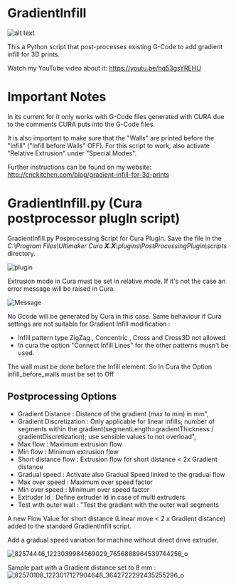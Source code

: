 # GradientInfill
![alt text](https://static1.squarespace.com/static/5d88f1f13db677155dee50fa/t/5e184edf208b5e01f31462a2/1578651390859/vlcsnap-2020-01-10-11h15m40s688.png?format=2500w)

This a Python script that post-processes existing G-Code to add gradient infill for 3D prints.

Watch my YouTube video about it: https://youtu.be/hq53gsYREHU

# Important Notes

In its current for it only works with G-Code files generated with CURA due to the comments CURA puts into the G-Code files.

It is also important to make sure that the "Walls" are printed before the "Infill" ("Infill before Walls" OFF).
For this script to work, also activate "Relative Extrusion" under "Special Modes".

Further instructions can be found on my website: http://cnckitchen.com/blog/gradient-infill-for-3d-prints

# GradientInfill.py (Cura postprocessor plugIn script)

GradientInfill.py Posprocessing Script for Cura PlugIn. Save the file in the _C:\Program Files\Ultimaker Cura **X.X**\plugins\PostProcessingPlugin\scripts_ directory.

![plugin](https://user-images.githubusercontent.com/11015345/72824291-513cca00-3c75-11ea-943a-4f8f7cb59d06.jpg)

Extrusion mode in Cura must be set in relative mode. If it's not the case an error message will be raised in Cura.

![Message](https://user-images.githubusercontent.com/11015345/72720216-c1662580-3b79-11ea-9583-60de8240eef2.jpg)

No Gcode will be generated by Cura in this case. Same behaviour if Cura settings are not suitable for Gradient Infill modification :

- Infill pattern type ZigZag , Concentric , Cross and Cross3D not allowed  
- In cura the option "Connect Infill Lines" for the other patterns musn't be used.

The wall must be done before the Infill element. So In Cura the Option infill_before_walls must be set to Off

## Postprocessing Options ##

- Gradient Distance :  Distance of the gradient (max to min) in mm",
- Gradient Discretization : Only applicable for linear infills; number of segments within the gradient(segmentLength=gradientThickness / gradientDiscretization); use sensible values to not overload",
- Max flow : Maximum extrusion flow
- Min flow : Minimum extrusion flow
- Short distance flow : Extrusion flow for short distance < 2x Gradient distance
- Gradual speed : Activate also Gradual Speed linked to the gradual flow
- Max over speed : Maximum over speed factor
- Min over speed : Minimum over speed factor
- Extruder Id : Define extruder Id in case of multi extruders
- Test with outer wall : "Test the gradiant with the outer wall segments


A new Flow Value for short distance (Linear move < 2 x Gradient distance) added to the standard GradientInfill script.

Add a gradual speed variation for machine without direct drive extruder.

![82574446_1223039984569029_7656888964539744256_o](https://user-images.githubusercontent.com/11015345/72863160-ec628d80-3ccf-11ea-9891-8583b62866f7.jpg)

Sample part with a Gradient distance set to 8 mm :
![82570108_1223017127904648_3642722292435255296_o](https://user-images.githubusercontent.com/11015345/72863337-8e827580-3cd0-11ea-9681-e1de7e2071c2.jpg)

